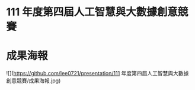 # 111 年度第四屆人工智慧與大數據創意競賽

# 成果海報
![](https://github.com/lee0721/presentation/111 年度第四屆人工智慧與大數據創意競賽/成果海報.jpg)
